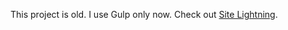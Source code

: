 This project is old. I use Gulp only now. Check out [Site Lightning](https://github.com/abstracthat/site-lightning).
